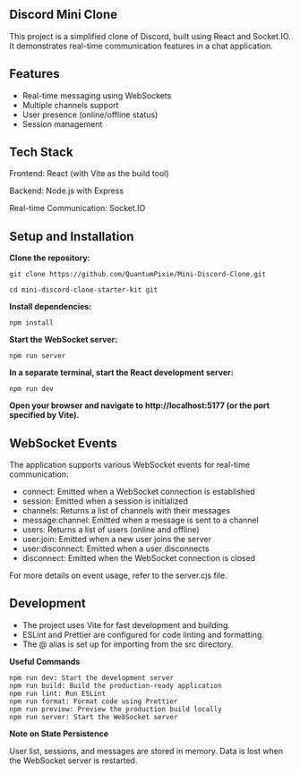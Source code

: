 ## Discord Mini Clone

This project is a simplified clone of Discord, built using React and Socket.IO.
It demonstrates real-time communication features in a chat application.

## Features

- Real-time messaging using WebSockets
- Multiple channels support
- User presence (online/offline status)
- Session management

## Tech Stack

Frontend: React (with Vite as the build tool)

Backend: Node.js with Express

Real-time Communication: Socket.IO

## Setup and Installation

**Clone the repository:**

```
git clone https://github.com/QuantumPixie/Mini-Discord-Clone.git
```
```
cd mini-discord-clone-starter-kit git
```

**Install dependencies:**

```
npm install

```

**Start the WebSocket server:**

```
npm run server

```

**In a separate terminal, start the React development server:**

```
npm run dev

```

**Open your browser and navigate to http://localhost:5177 (or the port specified by Vite).**

## WebSocket Events

The application supports various WebSocket events for real-time communication:

- connect: Emitted when a WebSocket connection is established
- session: Emitted when a session is initialized
- channels: Returns a list of channels with their messages
- message:channel: Emitted when a message is sent to a channel
- users: Returns a list of users (online and offline)
- user:join: Emitted when a new user joins the server
- user:disconnect: Emitted when a user disconnects
- disconnect: Emitted when the WebSocket connection is closed

For more details on event usage, refer to the server.cjs file.

## Development

- The project uses Vite for fast development and building.
- ESLint and Prettier are configured for code linting and formatting.
- The @ alias is set up for importing from the src directory.

**Useful Commands**
```
npm run dev: Start the development server
npm run build: Build the production-ready application
npm run lint: Run ESLint
npm run format: Format code using Prettier
npm run preview: Preview the production build locally
npm run server: Start the WebSocket server
```

**Note on State Persistence**

User list, sessions, and messages are stored in memory. Data is lost when the WebSocket server is restarted.
